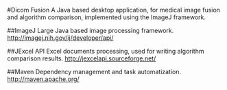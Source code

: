 #Dicom Fusion
A Java based desktop application, for medical image fusion and algorithm comparison, implemented using the ImageJ framework.

##ImageJ
Large Java based image processing framework.
http://imagej.nih.gov/ij/developer/api/

##JExcel API
Excel documents processing, used for writing algorithm comparison results.
http://jexcelapi.sourceforge.net/

##Maven
Dependency management and task automatization.
http://maven.apache.org/